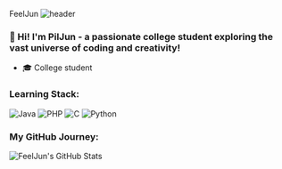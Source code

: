 
FeelJun
![header](https://capsule-render.vercel.app/api?type=rect&color=gradient&height=1)

### 👋 Hi! I'm PilJun - a passionate college student exploring the vast universe of coding and creativity!

- :mortar_board: College student

### Learning Stack:
![Java](https://img.shields.io/badge/-Java-007396?style=flat&logo=java&logoColor=white)
![PHP](https://img.shields.io/badge/-PHP-777BB4?style=flat&logo=php&logoColor=white)
![C](https://img.shields.io/badge/-C-A8B9CC?style=flat&logo=c&logoColor=white)
![Python](https://img.shields.io/badge/-Python-3776AB?style=flat&logo=python&logoColor=white)

### My GitHub Journey:
![FeelJun's GitHub Stats](https://github-readme-stats.vercel.app/api?username=FeelJun&show_icons=true&theme=radical)


<!--
**FeelJuun/FeelJuun** is a ✨ _special_ ✨ repository because its `README.md` (this file) appears on your GitHub profile.

Here are some ideas to get you started:

- 🔭 I’m currently working on ...
- 🌱 I’m currently learning ...
- 👯 I’m looking to collaborate on ...
- 🤔 I’m looking for help with ...
- 💬 Ask me about ...
- 📫 How to reach me: ...
- 😄 Pronouns: ...
- ⚡ Fun fact: ...
-->

